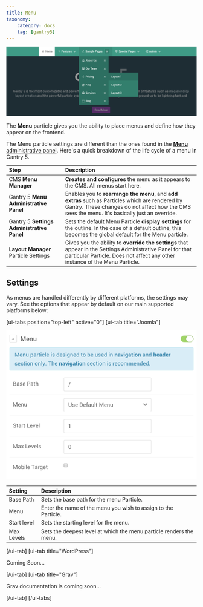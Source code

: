 ```yaml
---
title: Menu
taxonomy:
    category: docs
    tag: [gantry5]
---
```


![Menu](menu.png?classes=shadow,border)

The **Menu** particle gives you the ability to place menus and define how they appear on the frontend. 

The Menu particle settings are different than the ones found in the [**Menu** administrative panel](../../configure/menu-editor). Here's a quick breakdown of the life cycle of a menu in Gantry 5.

| Step                                       | Description                                                                                                                                                                                       |
| :-----                                     | :-----                                                                                                                                                                                            |
| CMS **Menu Manager**                       | **Creates and configures** the menu as it appears to the CMS. All menus start here.                                                                                                               |
| Gantry 5 **Menu Administrative Panel**     | Enables you to **rearrange the menu**, and **add extras** such as Particles which are rendered by Gantry. These changes do not affect how the CMS sees the menu. It's basically just an override. |
| Gantry 5 **Settings Administrative Panel** | Sets the default Menu Particle **display settings** for the outline. In the case of a default outline, this becomes the global default for the Menu particle.                                     |
| **Layout Manager** Particle Settings       | Gives you the ability to **override the settings** that appear in the Settings Administrative Panel for that particular Particle. Does not affect any other instance of the Menu Particle.        |

Settings
-----

As menus are handled differently by different platforms, the settings may vary. See the options that appear by default on our main supported platforms below:

[ui-tabs position="top-left" active="0"]
[ui-tab title="Joomla"]

![Settings](menu_settings_j.png?classes=shadow,border)

| Setting     | Description                                                         |
| :------     | :----------------------------------                                 |
| Base Path   | Sets the base path for the menu Particle.                           |
| Menu        | Enter the name of the menu you wish to assign to the Particle.      |
| Start level | Sets the starting level for the menu.                               |
| Max Levels  | Sets the deepest level at which the menu particle renders the menu. |

[/ui-tab]
[ui-tab title="WordPress"]

Coming Soon...

[/ui-tab]
[ui-tab title="Grav"]

Grav documentation is coming soon...

[/ui-tab]
[/ui-tabs]

